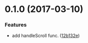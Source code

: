 <a name="0.1.0"></a>
# 0.1.0 (2017-03-10)


### Features

* add handleScroll func. ([12b132e](https://github.com/dogrod/RodB/commit/12b132e))



